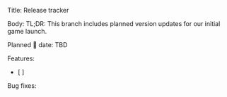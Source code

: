 Title: Release tracker

Body:
TL;DR: This branch includes planned version updates for our initial game launch.

Planned 🚢 date: TBD

Features:
- [ ] 

Bug fixes:
